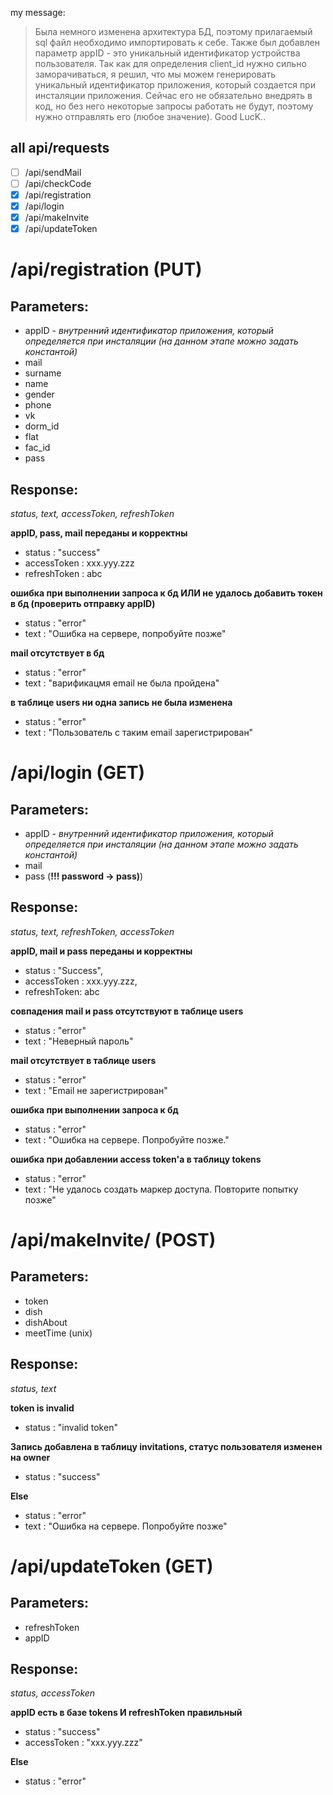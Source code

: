 my message:
> Была немного изменена архитектура БД, поэтому прилагаемый sql
файл необходимо импортировать к себе. Также был добавлен параметр
appID - это уникальный идентификатор устройства пользователя. Так
как для определения client_id нужно сильно заморачиваться, я решил,
что мы можем генерировать уникальный идентификатор приложения, который
создается при инсталяции приложения. Сейчас его не обязательно
внедрять в код, но без него некоторые запросы работать не будут, поэтому
нужно отправлять его (любое значение). Good LucK..

all api/requests
----------------
- [ ] /api/sendMail
- [ ] /api/checkCode
- [x] /api/registration
- [x] /api/login
- [x] /api/makeInvite
- [x] /api/updateToken

/api/registration (PUT)
=======================
Parameters:
----------
* appID - *внутренний идентификатор приложения, который определяется при инсталяции (на данном этапе можно задать константой)*
* mail
* surname
* name
* gender
* phone
* vk
* dorm_id
* flat
* fac_id
* pass

Response:
---------
*status, text, accessToken, refreshToken*

**appID, pass, mail переданы и корректны**
- status : "success"
- accessToken : xxx.yyy.zzz
- refreshToken : abc

**ошибка при выполнении запроса к бд ИЛИ не удалось добавить токен в бд (проверить отправку appID)**
- status : "error"
- text : "Ошибка на сервере, попробуйте позже"

**mail отсутствует в бд**
- status : "error"
- text : "варификацмя email не была пройдена"

**в таблице users ни одна запись не была изменена**
- status : "error"
- text : "Пользователь с таким email зарегистрирован"

/api/login (GET)
==========
Parameters:
-----------
- appID - *внутренний идентификатор приложения, который определяется при инсталяции (на данном этапе можно задать константой)*
- mail
- pass (**!!! password -> pass)**)

Response:
---------
*status, text, refreshToken, accessToken*

**appID, mail и pass переданы и корректны**
- status : "Success",
- accessToken : xxx.yyy.zzz,
- refreshToken: abc

**совпадения mail и pass отсутствуют в таблице users**
- status : "error"
- text : "Неверный пароль"

**mail отсутствует в таблице users**
- status : "error"
- text : "Email не зарегистрирован"

**ошибка при выполнении запроса к бд**
- status : "error"
- text : "Ошибка на сервере. Попробуйте позже."

**ошибка при добавлении access token'a в таблицу tokens**
- status : "error"
- text : "Не удалось создать маркер доступа. Повторите попытку позже"

/api/makeInvite/ (POST)
================
Parameters:
-----------
* token
* dish
* dishAbout
* meetTime (unix)

Response:
--------
*status, text*

**token is invalid**
- status : "invalid token"

**Запись добавлена в таблицу invitations, статус пользователя изменен на owner**
- status : "success"

**Else**
- status : "error"
- text : "Ошибка на сервере. Попробуйте позже"

/api/updateToken (GET)
================
Parameters:
----------
- refreshToken
- appID

Response:
--------
*status, accessToken*

**appID есть в базе tokens И refreshToken правильный**
- status : "success"
- accessToken : "xxx.yyy.zzz"

**Else**
- status : "error"